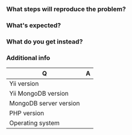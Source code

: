 ### What steps will reproduce the problem?

### What's expected?

### What do you get instead?


### Additional info

| Q                      | A
| ---------------------- | ---
| Yii version            |
| Yii MongoDB version    |
| MongoDB server version |
| PHP version            |
| Operating system       |
